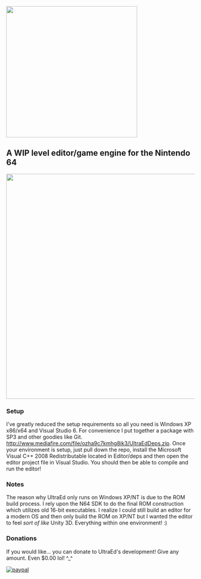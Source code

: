 <img src="https://s3.amazonaws.com/kittypizza/ultraed.png" width="350">

## A WIP level editor/game engine for the Nintendo 64 

<img src="https://i.imgur.com/etDiBGp.gif" width="600">

### Setup

I've greatly reduced the setup requirements so all you need is Windows XP x86/x64 and Visual Studio 6. For convenience I put together a package with SP3 and other goodies like Git. http://www.mediafire.com/file/ozha9c7kmhg8ik3/UltraEdDeps.zip. Once your environment is setup, just pull down the repo, install the Microsoft Visual C++ 2008 Redistributable located in Editor/deps and then open the editor project file in Visual Studio. You should then be able to compile and run the editor!

### Notes

The reason why UltraEd only runs on Windows XP/NT is due to the ROM build process. I rely upon the N64 SDK to do the final ROM construction which utilizes old 16-bit executables. I realize I could still build an editor for a modern OS and then only build the ROM on XP/NT but I wanted the editor to feel *sort of like* Unity 3D. Everything within one environment! :)

### Donations

If you would like... you can donate to UltraEd's development! Give any amount. Even $0.00 lol! ^_^

[![paypal](https://www.paypalobjects.com/en_US/i/btn/btn_donateCC_LG.gif)](https://www.paypal.com/cgi-bin/webscr?cmd=_s-xclick&hosted_button_id=R25G2EARP89AL)
